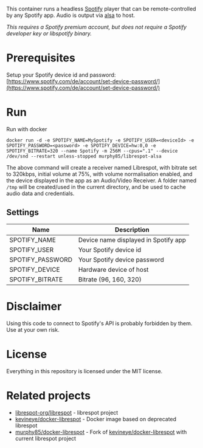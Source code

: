 This container runs a headless [Spotify](https://www.spotify.com/) player that can be remote-controlled by any Spotify app. Audio is output via [alsa](http://www.alsa-project.org/) to host.

*This requires a Spotify premium account, but does not require a Spotify developer key or libspotify binary.*

# Prerequisites
Setup your Spotify device id and password: [https://www.spotify.com/de/account/set-device-password/](https://www.spotify.com/de/account/set-device-password/)

# Run
Run with docker
```
docker run -d -e SPOTIFY_NAME=MySpotify -e SPOTIFY_USER=<deviceId> -e SPOTIFY_PASSWORD=<password> -e SPOTIFY_DEVICE=hw:0,0 -e SPOTIFY_BITRATE=320 --name Spotify -m 256M --cpus=".1" --device /dev/snd --restart unless-stopped murphy85/librespot-alsa
```
The above command will create a receiver named Librespot, with bitrate set to 320kbps, initial volume at 75%, with volume normalisation enabled, and the device displayed in the app as an Audio/Video Receiver. A folder named `/tmp` will be created/used in the current directory, and be used to cache audio data and credentials.

## Settings
| Name             | Description                          |
| -----------------|--------------------------------------|
| SPOTIFY_NAME     | Device name displayed in Spotify app |
| SPOTIFY_USER     | Your Spotify device id               |
| SPOTIFY_PASSWORD | Your Spotify device password         |
| SPOTIFY_DEVICE   | Hardware device of host              |
| SPOTIFY_BITRATE  | Bitrate (96, 160, 320)               |

# Disclaimer
Using this code to connect to Spotify's API is probably forbidden by them. Use at your own risk.

# License
Everything in this repository is licensed under the MIT license.

# Related projects
* [librespot-org/librespot](https://github.com/librespot-org/librespot) - librespot project
* [kevineye/docker-librespot](https://github.com/kevineye/docker-librespot) - Docker image based on deprecated librespot
* [murphy85/docker-librespot](https://github.com/murphy85/docker-librespot) - Fork of [kevineye/docker-librespot](https://github.com/kevineye/docker-librespot) with current librespot project
